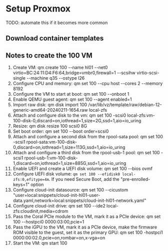 # Setup Proxmox

TODO: automate this if it becomes more common

## Download container templates

## Notes to create the 100 VM

1. Create VM: qm create 100 --name hl01 --net0
   virtio=BC:24:11:D4:F6:64,bridge=vmbr0,firewall=1 --scsihw virtio-scsi-single
   --machine q35 --ostype l26
1. Configure CPU and memory: qm set 100 --cpu host --cores 2 --memory 8192
1. Configure the VM to start at boot: qm set 100 --onboot 1
1. Enable QEMU guest agent: qm set 100 --agent enabled=1
1. Import raw disk: qm disk import 100
   /var/lib/vz/template/raw/debian-12-generic-amd64-20240211-1654.raw local-zfs
1. Attach and configure disk to the vm: qm set 100 -scsi0
   local-zfs:vm-100-disk-0,discard=on,iothread=1,size=2G,ssd=1,aio=io_uring
1. Resize: qm disk resize 100 scsi0 8G
1. Set boot order: qm set 100 --boot order=scsi0
1. Attach and configure a second disk from the rpool-sata pool: qm set 100
   -scsi1
   rpool-sata:vm-100-disk-0,discard=on,iothread=1,size=113G,ssd=1,aio=io_uring
1. Attach and configure a third disk from the rpool-usb-1 pool: qm set 100
   -scsi1
   rpool-usb-1:vm-100-disk-1,discard=on,iothread=1,size=885G,ssd=1,aio=io_uring
1. Enable UEFI and create a UEFI disk volume: qm set 100 --bios ovmf
1. Configure UEFI disk volume: `qm set 100 --efidisk0 local-zfs:0,efitype=4m`.
   If you need Secure Boot, add the "pre-enrolled-keys=1" option
1. Configure cloud-init datasource: qm set 100 --cicustom
   "user=local:snippets/cloud-init-hl01-user-data.yaml,network=local:snippets/cloud-init-hl01-network.yaml"
1. Configure cloud-init drive: qm set 100 --ide2 local-zfs:cloudinit,media=cdrom
1. Pass the Coral PCIe module to the VM, mark it as a PCIe device: qm set 100
   --hostpci0 0000:03:00,pcie=1
1. Pass the iGPU to the VM, mark it as a PCIe device, make the firmware ROM
   visible to the guest, set it as the primary GPU: qm set 100 -hostpci1
   0000:00:02.0,pcie=on,rombar=on,x-vga=on
1. Start the VM: qm start 100
